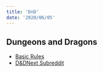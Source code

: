 ```yaml
---
title: 'DnD'
date: '2020/06/05'
---
```

## Dungeons and Dragons
- [Basic Rules](https://www.dandwiki.com/wiki/5e_SRD:System_Reference_Document)
- [D&DNext Subreddit](https://old.reddit.com/r/dndnext/)